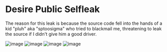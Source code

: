 # Desire Public Selfleak
The reason for this leak is because the source code fell into the hands of a kid "pluh" aka "sptoosigma" who tried to blackmail me, threatening to leak the source if I didn't give him a good driver.

![image](https://github.com/user-attachments/assets/f9bccdcf-ead9-4f5c-9940-70e362b91f67)
![image](https://github.com/user-attachments/assets/98404b1a-280b-4395-afef-c6cf1e31febe)
![image](https://github.com/user-attachments/assets/356716a5-c940-4993-a4e2-ec8fb0763cfb)
![image](https://github.com/user-attachments/assets/d4d7e81b-805b-4180-aa6b-e52f98cf39f4)
